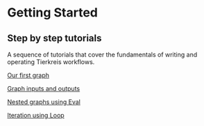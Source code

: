# Getting Started

## Step by step tutorials

A sequence of tutorials that cover the fundamentals of writing and operating Tierkreis workflows.

[Our first graph](tutorial/builtins.md)

[Graph inputs and outputs](tutorial/inputs.md)

[Nested graphs using Eval](tutorial/eval.md)

[Iteration using Loop](tutorial/loop.md)
